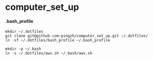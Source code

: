 # computer_set_up

#### .bash_profile

```
mkdir ~/.dotfiles
git clone git@github.com:pingzh/computer_set_up.git ~/.dotfiles/
ln -sf ~/.dotfiles/bash_profile ~/.bash_profile

mkdir -p ~/.bash
ln -s ~/.dotfiles/aws.sh ~/.bash/aws.sh
```
